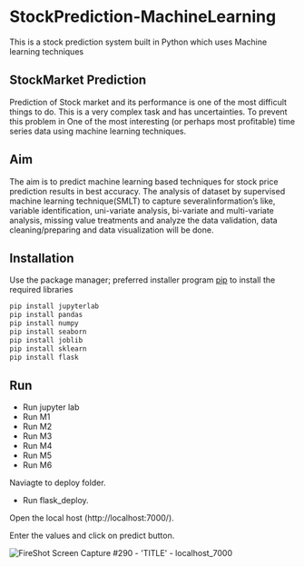 # StockPrediction-MachineLearning
This is a stock prediction system built in Python which uses Machine learning techniques
## StockMarket Prediction
Prediction of Stock market and its performance is one of the most difficult things to do. This is a very complex task and has uncertainties. To prevent this problem in One of the most interesting (or perhaps most profitable) time series data using machine learning techniques.

## Aim
The aim is to predict machine learning based techniques for stock price prediction results in best accuracy. 
The analysis of dataset by supervised machine learning technique(SMLT) to capture severalinformation’s like, variable identification, uni-variate analysis, bi-variate and multi-variate analysis, missing value treatments and analyze the data validation, data cleaning/preparing and data visualization will be done.

## Installation
Use the package manager; preferred installer program [pip](https://pip.pypa.io/en/stable/) to install the required libraries

```bash
pip install jupyterlab
pip install pandas
pip install numpy
pip install seaborn
pip install joblib
pip install sklearn
pip install flask
```

## Run
- Run jupyter lab 
- Run M1
- Run M2
- Run M3
- Run M4
- Run M5
- Run M6

Naviagte to deploy folder.

- Run flask_deploy.

Open the local host (http://localhost:7000/).

Enter the values and click on predict button.

![FireShot Screen Capture #290 - 'TITLE' - localhost_7000](https://user-images.githubusercontent.com/91521374/186655437-2b6aa036-8c20-4b3a-be08-4819d223530a.jpg)
